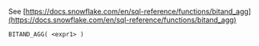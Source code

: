 See [https://docs.snowflake.com/en/sql-reference/functions/bitand_agg](https://docs.snowflake.com/en/sql-reference/functions/bitand_agg)
```
BITAND_AGG( <expr1> )
```
